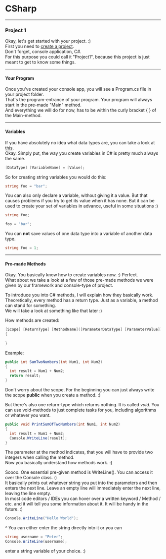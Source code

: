 # CSharp
---
### <a id="Title">Project 1</a>

Okay, let's get started with your project. :)<br>
First you need to [create a project](../Your-First-Project.md).<br>
Don't forget, console application, C#.<br>
For this purpose you could call it "Project1", because this project is just meant to get to know some things.<br>

---
#### <a id="Program">Your Program</a>

Once you've created your console app, you will see a Program.cs file in your project folder.<br>
That's the program-entrance of your program. Your program will always start in the pre-made "Main" method.<br>
And everything we will do for now, has to be within the curly bracket { } of the Main-method.<br>


---
#### <a id="Variables">Variables</a>

If you have absolutely no idea what data types are, you can take a look at [this](../../General-Programming/Data-Types.md).<br>
Okay. Simply put, the way you create variables in C# is pretty much always the same.<br>

```csharp
[DataType] [VariableName] = [Value];
```
So for creating string variables you would do this:<br>
```csharp
string foo = "bar";
```
You can also only declare a variable, without giving it a value. But that causes problems if you try to get its value when it has none. But it can be used to create your set of variables in advance, useful in some situations :)<br>
```csharp
string foo;

foo = "bar";
```

You can **not** save values of one data type into a variable of another data type.<br>
```csharp
string foo = 1;
```


---
#### <a id="Methods">Pre-made Methods</a>

Okay. You basically know how to create variables now. :) Perfect.<br>
What about we take a look at a few of those pre-made methods we were given by our framework and console-type of project.<br>

To introduce you into C# methods, I will explain how they basically work.<br>
Theoretically, every method has a return type. Just as a variable, a method can stand for something.<br>
We will take a look at something like that later :)<br>

How methods are created:
```csharp
[Scope] [ReturnType] [MethodName]([ParameterDataType] [ParameterValue])
{
  
}
```

Example:<br>
```csharp
public int SumTwoNumbers(int Num1, int Num2)
{
  int result = Num1 + Num2;
  return result;
}
```

Don't worry about the scope. For the beginning you can just always write the scope **public** when you create a method. :)<br>

But there's also one return-type which returns nothing. It is called *void*. You can use void-methods to just complete tasks for you, including algorithms or whatever you want.

```csharp
public void PrintSumOfTwoNumbers(int Num1, int Num2)
{
  int result = Num1 + Num2;
  Console.WriteLine(result);
}
```
The parameter at the method indicates, that you will have to provide two integers when calling the method.<br>
Now you basically understand how methods work. :)<br>


Soooo. One essential pre-given method is WriteLine(). You can access it over the Console class. :)<br>
It basically prints out whatever string you put into the parameters and then enters the next line. Leave an empty line will immediately enter the next line, leaving the line empty.<br>
In most code editors / IDEs you can hover over a written keyword / Method / etc. and it will tell you some information about it. It will be handy in the future. :)<br>

```csharp
Console.WriteLine("Hello World");
```
^ You can either enter the string directly into it or you can<br>

```csharp
string username = "Peter";
Console.WriteLine(username);
```
enter a string variable of your choice. :)<br>
